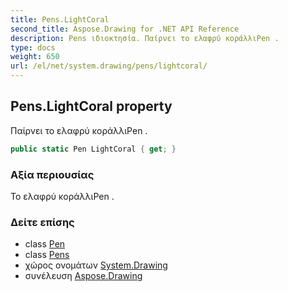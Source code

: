 ```yaml
---
title: Pens.LightCoral
second_title: Aspose.Drawing for .NET API Reference
description: Pens ιδιοκτησία. Παίρνει το ελαφρύ κοράλλιPen .
type: docs
weight: 650
url: /el/net/system.drawing/pens/lightcoral/
---
```

## Pens.LightCoral property

Παίρνει το ελαφρύ κοράλλιPen .

```csharp
public static Pen LightCoral { get; }
```

### Αξία περιουσίας

Το ελαφρύ κοράλλιPen .

### Δείτε επίσης

* class [Pen](../../pen/)
* class [Pens](../)
* χώρος ονομάτων [System.Drawing](../../pens/)
* συνέλευση [Aspose.Drawing](../../../)



